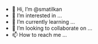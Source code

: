 - 👋 Hi, I’m @smatilkan
- 👀 I’m interested in ...
- 🌱 I’m currently learning ...
- 💞️ I’m looking to collaborate on ...
- 📫 How to reach me ...

<!---
smatilkan/smatilkan is a ✨ special ✨ repository because its `README.md` (this file) appears on your GitHub profile.
You can click the Preview link to take a look at your changes.
--->
